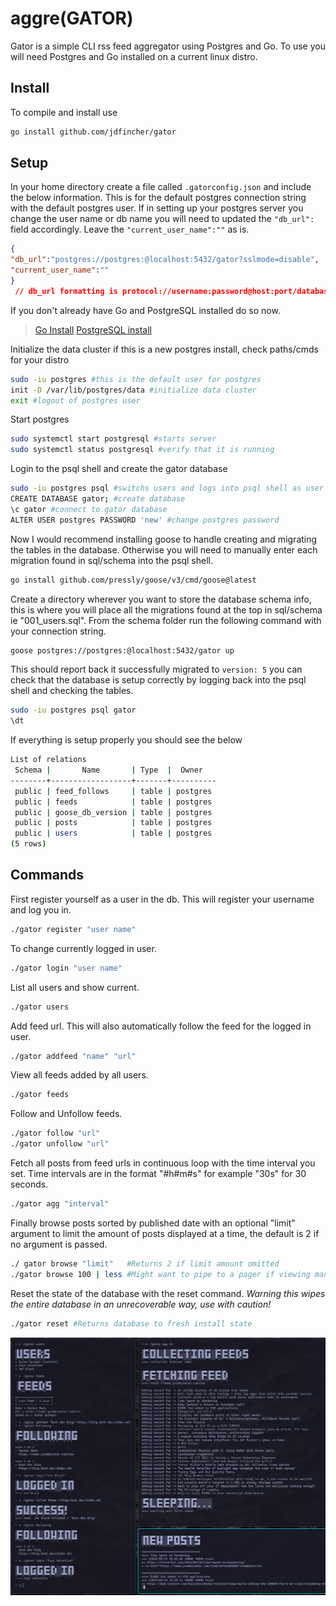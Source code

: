 # aggre(GATOR)

Gator is a simple CLI rss feed aggregator using Postgres and Go. To use you will need Postgres and Go installed on a current linux distro.  

## Install
To compile and install use
```bash
go install github.com/jdfincher/gator
```

## Setup
In your home directory create a file called `.gatorconfig.json` and include the below information. This is for the default postgres connection string with the default postgres user. If in setting up your postgres server you change the user name or db name you will need to updated the `"db_url":` field accordingly. Leave the `"current_user_name":""` as is. 

```json
{
"db_url":"postgres://postgres:@localhost:5432/gator?sslmode=disable",
"current_user_name":""
}
 // db_url formatting is protocol://username:password@host:port/database_name
```

If you don't already have Go and PostgreSQL installed do so now.
 >[Go Install](https://go.dev/doc/install)
> [PostgreSQL install](https://www.postgresql.org/download/)

Initialize the data cluster if this is a new postgres install, check paths/cmds for your distro
```bash
sudo -iu postgres #this is the default user for postgres
init -D /var/lib/postgres/data #initialize data cluster
exit #logout of postgres user
```

Start postgres
```bash
sudo systemctl start postgresql #starts server
sudo systemctl status postgresql #verify that it is running
```

Login to the psql shell and create the gator database
```bash
sudo -iu postgres psql #switchs users and logs into psql shell as user postgres
CREATE DATABASE gator; #create database
\c gator #connect to gator database
ALTER USER postgres PASSWORD 'new' #change postgres password 
```

Now I would recommend installing goose to handle creating and migrating the tables in the database. Otherwise you will need to manually enter each migration found in sql/schema into the psql shell. 
```bash
go install github.com/pressly/goose/v3/cmd/goose@latest
```

Create a directory wherever you want to store the database schema info, this is where you will place all the migrations found at the top in sql/schema ie "001_users.sql". From the schema folder run the following command with your connection string.
```bash
goose postgres://postgres:@localhost:5432/gator up
```

This should report back it successfully migrated to `version: 5` you can check that the database is setup correctly by logging back into the psql shell and checking the tables. 
```bash
sudo -iu postgres psql gator
\dt
```

If everything is setup properly you should see the below
```bash
List of relations
 Schema |       Name       | Type  |  Owner
--------+------------------+-------+----------
 public | feed_follows     | table | postgres
 public | feeds            | table | postgres
 public | goose_db_version | table | postgres
 public | posts            | table | postgres
 public | users            | table | postgres
(5 rows)
```

## Commands
First register yourself as a user in the db. This will register your username and log you in.
```bash
./gator register "user name"
```

To change currently logged in user.
```bash
./gator login "user name"
```

List all users and show current.
```bash
./gator users
```

Add feed url. This will also automatically follow the feed for the logged in user.  
```bash
./gator addfeed "name" "url"
```

View all feeds added by all users.
```bash
./gator feeds
```

Follow and Unfollow feeds.
```bash
./gator follow "url"
./gator unfollow "url"
```

Fetch all posts from feed urls in continuous loop with the time interval you set. Time intervals are in the format "#h#m#s" for example "30s" for 30 seconds. 
```bash
./gator agg "interval"
```

Finally browse posts sorted by published date with an optional "limit" argument to limit the amount of posts displayed at a time, the default is 2 if no argument is passed. 
```bash
./ gator browse "limit"   #Returns 2 if limit amount omitted
./gator browse 100 | less #Might want to pipe to a pager if viewing many
```

Reset the state of the database with the reset command. *Warning this wipes the entire database in an unrecoverable way, use with caution!*
```bash
./gator reset #Returns database to fresh install state
```

![gatorCLI](img/gator.png)

